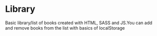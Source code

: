 # Library
Basic library/list of books created with HTML, SASS and JS.You can add and remove books from the list with basics of localStorage
